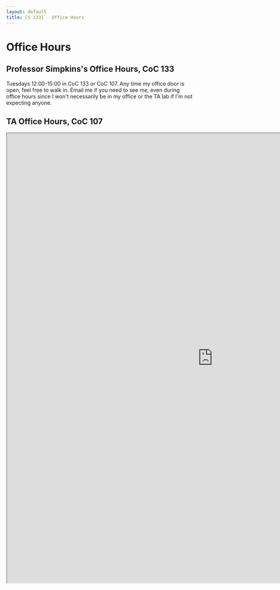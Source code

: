 ```yaml
---
layout: default
title: CS 1331 - Office Hours
---
```


# Office Hours

## Professor Simpkins's Office Hours, CoC 133

Tuesdays 12:00-15:00 in CoC 133 or CoC 107. Any time my office door is open, feel free to walk in. Email me if you need to see me, even during office hours since I won't necessarily be in my office or the TA lab if I'm not expecting anyone.

## TA Office Hours, CoC 107

<iframe style="width: 1100px; height: 1200px;" src="https://docs.google.com/spreadsheets/d/10NqQlhjbiBozXofxK4PVMavhppZjntW9xiYuDC07DVg/pubhtml?gid=1192753817&amp;single=true&amp;widget=true&amp;headers=false"></iframe>
